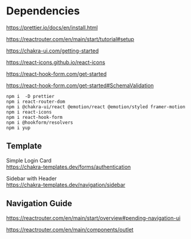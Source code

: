 # Dependencies

https://prettier.io/docs/en/install.html

https://reactrouter.com/en/main/start/tutorial#setup

https://chakra-ui.com/getting-started

https://react-icons.github.io/react-icons

https://react-hook-form.com/get-started

https://react-hook-form.com/get-started#SchemaValidation

```shell
npm i  -D prettier
npm i react-router-dom
npm i @chakra-ui/react @emotion/react @emotion/styled framer-motion
npm i react-icons
npm i react-hook-form
npm i @hookform/resolvers
npm i yup
```

## Template

Simple Login Card <br>
https://chakra-templates.dev/forms/authentication

Sidebar with Header <br>
https://chakra-templates.dev/navigation/sidebar

## Navigation Guide

https://reactrouter.com/en/main/start/overview#pending-navigation-ui

https://reactrouter.com/en/main/components/outlet
